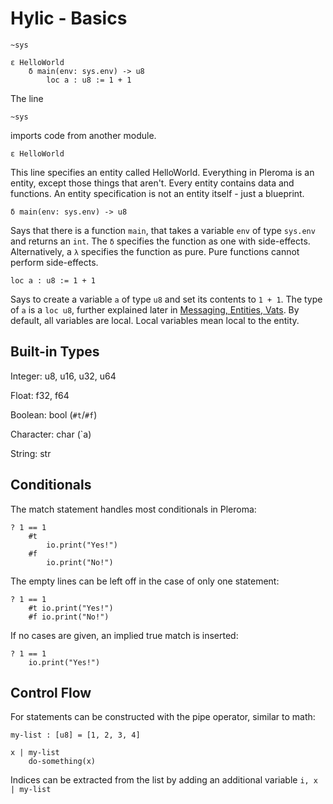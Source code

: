 # Hylic - Basics

```
~sys

ε HelloWorld
	δ main(env: sys.env) -> u8
		loc a : u8 := 1 + 1
```

The line
```
~sys
```
imports code from another module.

```
ε HelloWorld
```

This line specifies an entity called HelloWorld.  Everything in Pleroma is an entity, except those things that aren't.
Every entity contains data and functions.  An entity specification is not an entity itself - just a blueprint.

```
δ main(env: sys.env) -> u8
```

Says that there is a function `main`, that takes a variable `env` of type `sys.env` and returns an `int`.
The `δ` specifies the function as one with side-effects.  Alternatively, a `λ` specifies the function as pure.  Pure functions cannot perform side-effects.

```
loc a : u8 := 1 + 1
```
Says to create a variable `a` of type `u8` and set its contents to `1 + 1`.  The type of `a` is a `loc u8`, further explained later in [Messaging, Entities, Vats](./hylic/messaging.md).  By default, all variables are local.  Local variables mean local to the entity.

## Built-in Types

Integer: u8, u16, u32, u64

Float: f32, f64

Boolean: bool (`#t`/`#f`)

Character: char (`a)

String: str 

## Conditionals

The match statement handles most conditionals in Pleroma:

```
? 1 == 1
    #t
        io.print("Yes!")
    #f
        io.print("No!")
```

The empty lines can be left off in the case of only one statement:

```
? 1 == 1
    #t io.print("Yes!")
    #f io.print("No!")
```

If no cases are given, an implied true match is inserted:

```
? 1 == 1
    io.print("Yes!")
```

## Control Flow

For statements can be constructed with the pipe operator, similar to math:
```
my-list : [u8] = [1, 2, 3, 4]

x | my-list
    do-something(x)
```

Indices can be extracted from the list by adding an additional variable `i, x | my-list`
